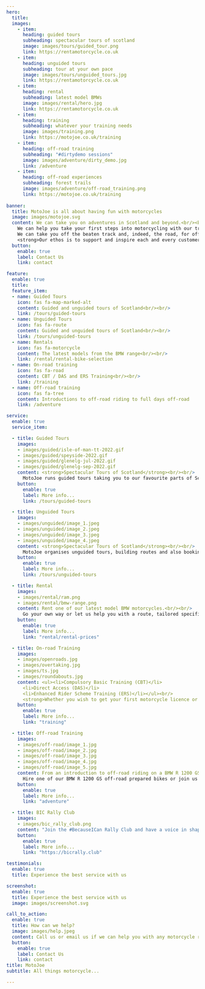 ```yaml
---
hero:
  title: 
  images: 
    - item:
      heading: guided tours
      subheading: spectacular tours of scotland
      image: images/tours/guided_tour.png
      link: https://rentamotorcycle.co.uk
    - item:
      heading: unguided tours
      subheading: tour at your own pace
      image: images/tours/unguided_tours.jpg
      link: https://rentamotorcycle.co.uk
    - item:
      heading: rental
      subheading: latest model BMWs
      image: images/rental/hero.jpg
      link: https://rentamotorcycle.co.uk
    - item:
      heading: training
      subheading: whatever your training needs
      image: images/training.png
      link: https://motojoe.co.uk/training
    - item:
      heading: off-road training
      subheading: "#dirtydemo sessions"
      image: images/adventure/dirty_demo.jpg
      link: /adventure
    - item:
      heading: off-road experiences
      subheading: forest trails
      image: images/adventure/off-road_training.png
      link: https://motojoe.co.uk/training
  
banner:
  title: MotoJoe is all about having fun with motorcycles
  image: images/motojoe.svg
  content: We can take you on adventures in Scotland and beyond.<br/><br/> 
    We can help you take your first steps into motorcycling with our training.<br/><br/>
    We can take you off the beaten track and, indeed, the road, for off-road experiences.<br/><br/>
    <strong>Our ethos is to support and inspire each and every customer.</strong><br/><br/>From helping you gain the skills and experience to get the most out of your time on a motorcycle to sharing our passion and enthusiasm for touring Scotland by motorcycle.
  button:
    enable: true
    label: Contact Us
    link: contact

feature:
  enable: true
  title: 
  feature_item:
  - name: Guided Tours
    icon: fas fa-map-marked-alt
    content: Guided and unguided tours of Scotland<br/><br/>
    link: /tours/guided-tours
  - name: Unguided Tours
    icon: fas fa-route
    content: Guided and unguided tours of Scotland<br/><br/>
    link: /tours/unguided-tours
  - name: Rentals
    icon: fas fa-motorcycle
    content: The latest models from the BMW range<br/><br/>
    link: /rental/rental-bike-selection
  - name: On-road training
    icon: fas fa-road
    content: CBT / DAS and ERS Training<br/><br/>
    link: /training
  - name: Off-road training
    icon: fas fa-tree
    content: Introductions to off-road riding to full days off-road
    link: /adventure

service:
  enable: true
  service_item:

  - title: Guided Tours
    images:
    - images/guided/isle-of-man-tt-2022.gif
    - images/guided/speyside-2022.gif
    - images/guided/glenelg-jul-2022.gif
    - images/guided/glenelg-sep-2022.gif
    content: <strong>Spectacular Tours of Scotland</strong><br/><br/>
      MotoJoe runs guided tours taking you to our favourite parts of Scotland and, occasionally, beyond.
    button:
      enable: true
      label: More info...
      link: /tours/guided-tours

  - title: Unguided Tours
    images:
    - images/unguided/image_1.jpeg
    - images/unguided/image_2.jpeg
    - images/unguided/image_3.jpeg
    - images/unguided/image_4.jpeg
    content: <strong>Spectacular Tours of Scotland</strong><br/><br/>
      MotoJoe organises unguided tours, building routes and also booking accommodation, if required, tailoring a trip to your specific requirements.
    button:
      enable: true
      label: More info...
      link: /tours/unguided-tours

  - title: Rental
    images:
    - images/rental/ram.png
    - images/rental/bmw-range.png
    content: Rent one of our latest model BMW motorcycles.<br/><br/>
      Go your own way or let us help you with a route, tailored specifically to your needs.
    button:
      enable: true
      label: More info...
      link: "rental/rental-prices"

  - title: On-road Training
    images:
    - images/openroads.jpg
    - images/overtaking.jpg
    - images/ts.jpg
    - images/roundabouts.jpg
    content: <ul><li>Compulsory Basic Training (CBT)</li>
      <li>Direct Access (DAS)</li>
      <li>Enhanced Rider Scheme Training (ERS)</li></ul><br/>
      <strong>Whether you wish to get your first motorcycle licence or improve your skills, we can help.</strong>
    button:
      enable: true
      label: More info...
      link: "training"

  - title: Off-road Training
    images:
    - images/off-road/image_1.jpg
    - images/off-road/image_2.jpg
    - images/off-road/image_3.jpg
    - images/off-road/image_4.jpg
    - images/off-road/image_5.jpg
    content: From an introduction to off-road riding on a BMW R 1200 GS to full days off-road and organised trips.<br/><br/>
      Hire one of our BMW R 1200 GS off-road prepared bikes or join us on your own bike on one of our Forest Trail days.
    button:
      enable: true
      label: More info...
      link: "adventure"

  - title: BIC Rally Club
    images:
    - images/bic_rally_club.png
    content: "Join the #BecauseICan Rally Club and have a voice in shaping off-road riding in Scotland."
    button:
      enable: true
      label: More info...
      link: "https://bicrally.club"

testimonials:
  enable: true
  title: Experience the best service with us

screenshot:
  enable: true
  title: Experience the best service with us
  image: images/screenshot.svg

call_to_action:
  enable: true
  title: How can we help?
  image: images/help.jpeg
  content: Call us or email us if we can help you with any motorcycle related queries.
  button:
    enable: true
    label: Contact Us
    link: contact
title: MotoJoe
subtitle: All things motorcycle...

---
```

